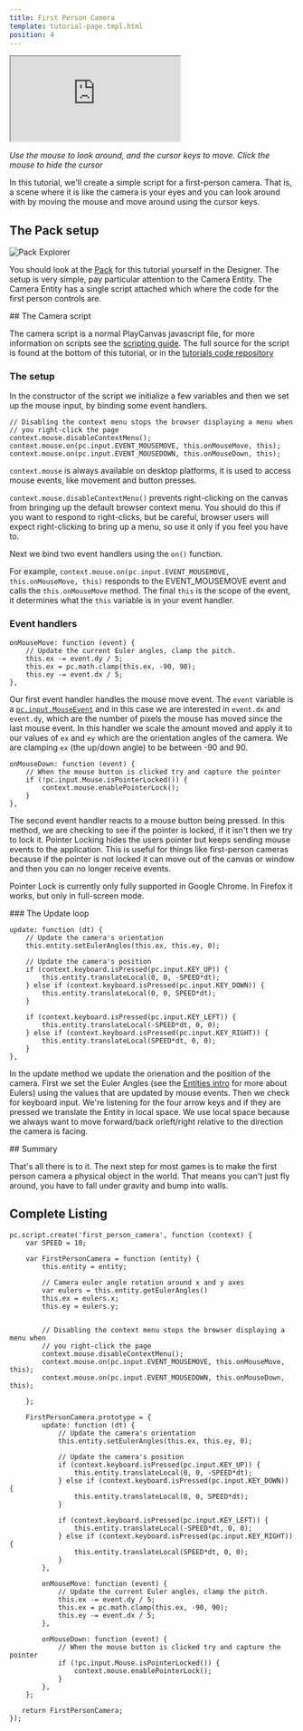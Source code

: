 ```yaml
---
title: First Person Camera
template: tutorial-page.tmpl.html
position: 4
---
```


<iframe src="http://apps.playcanvas.com/playcanvas/tutorials/first_person_camera?overlay=false" ></iframe>

*Use the mouse to look around, and the cursor keys to move. Click the mouse to hide the cursor*

In this tutorial, we'll create a simple script for a first-person camera. That is, a scene where it is like the camera is your eyes and you can look around with by moving the mouse and move around using the cursor keys.

## The Pack setup

![Pack Explorer](/images/tutorials/first_person_camera_pack.png)

You should look at the [Pack][designer] for this tutorial yourself in the Designer. The setup is very simple, pay particular attention to the Camera Entity. The Camera Entity has a single script attached which where the code for the first person controls are.

## The Camera script

The camera script is a normal PlayCanvas javascript file, for more information on scripts see the [scripting guide][scripting_guide]. The full source for the script is found at the bottom of this tutorial, or in the [tutorials code repository][tutorials_code]

### The setup

In the constructor of the script we initialize a few variables and then we set up the mouse input, by binding some event handlers.

~~~javascript~~~
// Disabling the context menu stops the browser displaying a menu when
// you right-click the page
context.mouse.disableContextMenu();
context.mouse.on(pc.input.EVENT_MOUSEMOVE, this.onMouseMove, this);
context.mouse.on(pc.input.EVENT_MOUSEDOWN, this.onMouseDown, this);
~~~

`context.mouse` is always available on desktop platforms, it is used to access mouse events, like movement and button presses.

`context.mouse.disableContextMenu()` prevents right-clicking on the canvas from bringing up the default browser context menu. You should do this if you want to respond to right-clicks, but be careful, browser users will expect right-clicking to bring up a menu, so use it only if you feel you have to.

Next we bind two event handlers using the `on()` function.

For example, `context.mouse.on(pc.input.EVENT_MOUSEMOVE, this.onMouseMove, this)` responds to the EVENT_MOUSEMOVE event and calls the `this.onMouseMove` method. The final `this` is the scope of the event, it determines what the `this` variable is in your event handler.

### Event handlers

~~~javascript~~~
onMouseMove: function (event) {
    // Update the current Euler angles, clamp the pitch.
    this.ex -= event.dy / 5;
    this.ex = pc.math.clamp(this.ex, -90, 90);
    this.ey -= event.dx / 5;
},
~~~

Our first event handler handles the mouse move event. The `event` variable is a [`pc.input.MouseEvent`][mouse_event] and in this case we are interested in `event.dx` and `event.dy`, which are the number of pixels the mouse has moved since the last mouse event. In this handler we scale the amount moved and apply it to our values of `ex` and `ey` which are the orientation angles of the camera. We are clamping `ex` (the up/down angle) to be between -90 and 90.

~~~javascript~~~
onMouseDown: function (event) {
    // When the mouse button is clicked try and capture the pointer
    if (!pc.input.Mouse.isPointerLocked()) {
        context.mouse.enablePointerLock();
    }
},
~~~

The second event handler reacts to a mouse button being pressed. In this method, we are checking to see if the pointer is locked, if it isn't then we try to lock it. Pointer Locking hides the users pointer but keeps sending mouse events to the application. This is useful for things like first-person cameras because if the pointer is not locked it can move out of the canvas or window and then you can no longer receive events.

<div class="pc-notice-message pc-small">
Pointer Lock is currently only fully supported in Google Chrome. In Firefox it works, but only in full-screen mode.
</div>

### The Update loop

~~~javascript~~~
update: function (dt) {
    // Update the camera's orientation
    this.entity.setEulerAngles(this.ex, this.ey, 0);

    // Update the camera's position
    if (context.keyboard.isPressed(pc.input.KEY_UP)) {
        this.entity.translateLocal(0, 0, -SPEED*dt);
    } else if (context.keyboard.isPressed(pc.input.KEY_DOWN)) {
        this.entity.translateLocal(0, 0, SPEED*dt);
    }

    if (context.keyboard.isPressed(pc.input.KEY_LEFT)) {
        this.entity.translateLocal(-SPEED*dt, 0, 0);
    } else if (context.keyboard.isPressed(pc.input.KEY_RIGHT)) {
        this.entity.translateLocal(SPEED*dt, 0, 0);
    }
},
~~~

In the update method we update the orienation and the position of the camera. First we set the Euler Angles (see the [Entities intro][entities_intro] for more about Eulers) using the values that are updated by mouse events. Then we check for keyboard input. We're listening for the four arrow keys and if they are pressed we translate the Entity in local space. We use local space because we always want to move forward/back orleft/right relative to the direction the camera is facing.

## Summary

That's all there is to it. The next step for most games is to make the first person camera a physical object in the world. That means you can't just fly around, you have to fall under gravity and bump into walls.

## Complete Listing

~~~javascript~~~
pc.script.create('first_person_camera', function (context) {
    var SPEED = 10;

    var FirstPersonCamera = function (entity) {
        this.entity = entity;

        // Camera euler angle rotation around x and y axes
        var eulers = this.entity.getEulerAngles()
        this.ex = eulers.x;
        this.ey = eulers.y;


        // Disabling the context menu stops the browser displaying a menu when
        // you right-click the page
        context.mouse.disableContextMenu();
        context.mouse.on(pc.input.EVENT_MOUSEMOVE, this.onMouseMove, this);
        context.mouse.on(pc.input.EVENT_MOUSEDOWN, this.onMouseDown, this);

    };

    FirstPersonCamera.prototype = {
        update: function (dt) {
            // Update the camera's orientation
            this.entity.setEulerAngles(this.ex, this.ey, 0);

            // Update the camera's position
            if (context.keyboard.isPressed(pc.input.KEY_UP)) {
                this.entity.translateLocal(0, 0, -SPEED*dt);
            } else if (context.keyboard.isPressed(pc.input.KEY_DOWN)) {
                this.entity.translateLocal(0, 0, SPEED*dt);
            }

            if (context.keyboard.isPressed(pc.input.KEY_LEFT)) {
                this.entity.translateLocal(-SPEED*dt, 0, 0);
            } else if (context.keyboard.isPressed(pc.input.KEY_RIGHT)) {
                this.entity.translateLocal(SPEED*dt, 0, 0);
            }
        },

        onMouseMove: function (event) {
            // Update the current Euler angles, clamp the pitch.
            this.ex -= event.dy / 5;
            this.ex = pc.math.clamp(this.ex, -90, 90);
            this.ey -= event.dx / 5;
        },

        onMouseDown: function (event) {
            // When the mouse button is clicked try and capture the pointer
            if (!pc.input.Mouse.isPointerLocked()) {
                context.mouse.enablePointerLock();
            }
        },
    };

   return FirstPersonCamera;
});
~~~

[designer]: http://playcanvas.com/playcanvas/tutorials/designer#pack/e22564b3-d380-4352-8e69-4fb0155f025a
[scripting_guide]: http://developer.playcanvas.com/engine/scripting.html
[tutorials_code]: http://bitbucket.org/playcanvas/tutorials
[mouse_event]: /engine/api/stable/symbols/pc.input.MouseEvent.html
[entities_intro]: /tutorials/basic/manipulating-entities
